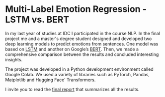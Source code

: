 # Multi-Label Emotion Regression - LSTM vs. BERT
In my last year of studies at IDC I participated in the course NLP.
In the final project me and a master's degree student designed and developed two deep learning models to predict emotions from sentences.
One model was based on [LSTM](https://en.wikipedia.org/wiki/Long_short-term_memory) and another on Google’s [BERT](https://en.wikipedia.org/wiki/BERT_(language_model)).
Then, we made a comprehensive comparison between the results and concluded interesting insights.

The project was developed in a Python development environment called Google Colab. We used a variety of libraries such as PyTorch, Pandas, Matplotlib and Hugging Face' Transformers.

I invite you to read the [final report](Multi-Label%20Emotion%20Regression%20-%20LSTM%20vs.%20BERT.pdf) that summarizes all the results. 

